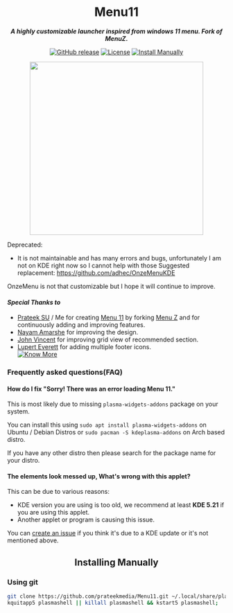 <h1 align="center">Menu11</h1>
<p align="center"><i><b>A highly customizable launcher inspired from windows 11 menu. Fork of MenuZ.</b></i></p>
<p align="center">
<a href="https://github.com/prateekmedia/Menu11/releases"><img alt="GitHub release" src="https://img.shields.io/github/v/release/prateekmedia/Menu11"/></a> <a href="LICENSE"><img alt="License" src="https://img.shields.io/github/license/prateekmedia/Menu11?color=blue"/></a> <a href="#installing-manually"><img alt="Install Manually" src="https://img.shields.io/badge/Install Manually-git-blue"/></a>
</p>
<p align="center">
  <img src="https://user-images.githubusercontent.com/41370460/126046490-08a6f26d-ee70-4ba9-b2ce-a9f2e5ad1a59.png" width=400>
</p>

Deprecated:
- It is not maintainable and has many errors and bugs, unfortunately I am not on KDE right now so I cannot help with those
Suggested replacement: https://github.com/adhec/OnzeMenuKDE

OnzeMenu is not that customizable but I hope it will continue to improve.


#### *Special Thanks to*
- [Prateek SU](https://github.com/prateekmedia) / Me for creating [Menu 11](https://github.com/prateekmedia/) by forking [Menu Z](https://store.kde.org/p/1367167/)  and for continuously adding and improving features.
- [Nayam Amarshe](https://github.com/NayamAmarshe) for improving the design.
- [John Vincent](https://github.com/TenSeventy7) for improving grid view of recommended section.
- [Lupert Everett](https://github.com/LupertEverett) for adding multiple footer icons.  
<a href="https://github.com/prateekmedia/Menu11/graphs/contributors"><img alt="Know More" src="https://shields.io/badge/-Know More-blue"/></a>

### Frequently asked questions(FAQ)
#### How do I fix "Sorry! There was an error loading Menu 11."
This is most likely due to missing `plasma-widgets-addons` package on your system.

You can install this using `sudo apt install plasma-widgets-addons` on Ubuntu / Debian Distros or `sudo pacman -S kdeplasma-addons` on Arch based distro.

If you have any other distro then please search for the package name for your distro.

#### The elements look messed up, What's wrong with this applet?
This can be due to various reasons:
- KDE version you are using is too old, we recommend at least **KDE 5.21** if you are using this applet.
- Another applet or program is causing this issue.

You can [create an issue](https://github.com/prateekmedia/Menu11/issues/new) if you think it's due to a KDE update or it's not mentioned above.

<h2 align="center">Installing Manually</h2>

### Using git
```bash
git clone https://github.com/prateekmedia/Menu11.git ~/.local/share/plasma/plasmoids/menu11;
kquitapp5 plasmashell || killall plasmashell && kstart5 plasmashell;
```
